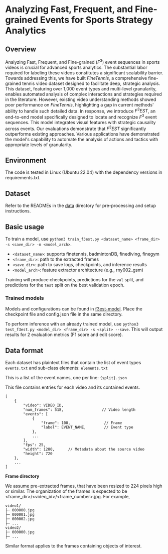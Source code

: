 # Analyzing Fast, Frequent, and Fine-grained Events for Sports Strategy Analytics
## Overview
Analyzing Fast, Frequent, and Fine-grained ($F^3$) event sequences in sports videos is crucial for advanced sports analytics. The substantial labor required for labeling these videos constitutes a significant scalability barrier. Towards addressing this, we have built $FineTennis$, a comprehensive fine-grained tennis video dataset designed to facilitate deep, strategic analysis. This dataset, featuring over 1,000 event types and multi-level granularity, enables automated analysis of complex interactions and strategies required in the literature. However,  existing video understanding methods showed poor performance on $FineTennis$, highlighting a gap in current methods' ability to handle such detailed data. In response, we introduce $F^3EST$, an end-to-end model specifically designed to locate and recognize $F^3$ event sequences. This model integrates visual features with strategic causality across events. Our evaluations demonstrate that $F^3EST$ significantly outperforms existing approaches. Various applications have demonstrated the model's capability to automate the analysis of actions and tactics with appropriate levels of granularity. 

## Environment
The code is tested in Linux (Ubuntu 22.04) with the dependency versions in requirements.txt.

## Dataset
Refer to the READMEs in the [data](https://github.com/F3EST/F3EST/tree/main/data) directory for pre-processing and setup instructions.

## Basic usage
To train a model, use `python3 train_f3est.py <dataset_name> <frame_dir> -s <save_dir> -m <model_arch>`.

* `<dataset_name>`: supports finetennis, badmintonDB, finediving, finegym
* `<frame_dir>`: path to the extracted frames
* `<save_dir>`: path to save logs, checkpoints, and inference results
* `<model_arch>`: feature extractor architecture (e.g., rny002_gsm)

Training will produce checkpoints, predictions for the `val` split, and predictions for the `test` split on the best validation epoch.

### Trained models
Models and configurations can be found in [f3est-model](https://github.com/F3EST/F3EST/tree/main/f3est-model). Place the checkpoint file and config.json file in the same directory.

To perform inference with an already trained model, use `python3 test_f3est.py <model_dir> <frame_dir> -s <split> --save`. This will output results for 2 evaluation metrics (F1 score and edit score).

## Data format
Each dataset has plaintext files that contain the list of event types `events.txt` and sub-class elements: `elements.txt`

This is a list of the event names, one per line: `{split}.json`

This file contains entries for each video and its contained events.
```
[
    {
        "video": VIDEO_ID,
        "num_frames": 518,                 // Video length
        "events": [
            {
                "frame": 100,               // Frame
                "label": EVENT_NAME,        // Event type
            },
            ...
        ],
        "fps": 25,
        "width": 1280,      // Metadata about the source video
        "height": 720
    },
    ...
]
```
**Frame directory**

We assume pre-extracted frames, that have been resized to 224 pixels high or similar. The organization of the frames is expected to be <frame_dir>/<video_id>/<frame_number>.jpg. For example,
```
video1/
├─ 000000.jpg
├─ 000001.jpg
├─ 000002.jpg
├─ ...
video2/
├─ 000000.jpg
├─ ...
```
Similar format applies to the frames containing objects of interest.








